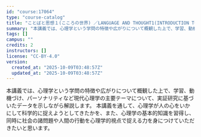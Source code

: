 ```yaml
---
id: "course:17064"
type: "course-catalog"
title: "ことばと思想１(こころの世界) ／LANGUAGE AND THOUGHT1(INTRODUCTION TO PSYCHOLOGY)"
summary: "本講義では、心理学という学問の特徴や広がりについて概観した上で、学習、動機づけ、パーソナリティなど現代心理学の主要テーマについて、実証研究に基づいたデータを示しながら解説します。 本講義を通して、心理学が人の心をいかにして科学的に捉えようと…"
tags: []
campus: ""
credits: 2
instructors: []
license: "CC-BY-4.0"
version:
  created_at: "2025-10-09T03:48:57Z"
  updated_at: "2025-10-09T03:48:57Z"
---
```

本講義では、心理学という学問の特徴や広がりについて概観した上で、学習、動機づけ、パーソナリティなど現代心理学の主要テーマについて、実証研究に基づいたデータを示しながら解説します。 本講義を通して、心理学が人の心をいかにして科学的に捉えようとしてきたかを、また、心理学の基本的知識を習得し、同時に社会の諸問題や人間の行動を心理学的視点で捉える力を身につけていただきたいと思います。
